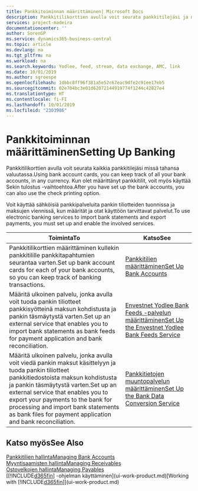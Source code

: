 ```yaml
---
title: Pankkitoiminnan määrittäminen| Microsoft Docs
description: Pankkitilikorttien avulla voit seurata pankkitilejäsi ja määrittää pankkisyötteitä, kuten Yodleen, tietojen vaihtoa varten.
services: project-madeira
documentationcenter: ''
author: SorenGP
ms.service: dynamics365-business-central
ms.topic: article
ms.devlang: na
ms.tgt_pltfrm: na
ms.workload: na
ms.search.keywords: Yodlee, feed, stream, data exchange, AMC, link
ms.date: 10/01/2019
ms.author: sgroespe
ms.openlocfilehash: 1dbbc8ff96f381a5e52c67eac9dfe2c91ee17eb5
ms.sourcegitcommit: 02e704bc3e01d62072144919774f1244c42827e4
ms.translationtype: HT
ms.contentlocale: fi-FI
ms.lasthandoff: 10/01/2019
ms.locfileid: "2303986"
---
```

# <a name="setting-up-banking"></a><span data-ttu-id="83fa7-103">Pankkitoiminnan määrittäminen</span><span class="sxs-lookup"><span data-stu-id="83fa7-103">Setting Up Banking</span></span>
<span data-ttu-id="83fa7-104">Pankkitilikorttien avulla voit seurata kaikkia pankkitilejäsi missä tahansa valuutassa.</span><span class="sxs-lookup"><span data-stu-id="83fa7-104">Using bank account cards, you can keep track of all your bank accounts, in any currency.</span></span> <span data-ttu-id="83fa7-105">Kun olet määrittänyt pankkitilit, voit myös käyttää Sekin tulostus -vaihtoehtoa.</span><span class="sxs-lookup"><span data-stu-id="83fa7-105">After you have set up the bank accounts, you can also use the check printing option.</span></span>

<span data-ttu-id="83fa7-106">Voit käyttää sähköisiä pankkipalveluita pankin tiliotteiden tuonnissa ja maksujen viennissä, kun määrität ja otat käyttöön tarvittavat palvelut.</span><span class="sxs-lookup"><span data-stu-id="83fa7-106">To use electronic banking services to import bank statements and  export payments, you must set up and enable the involved services.</span></span>

| <span data-ttu-id="83fa7-107">Toiminta</span><span class="sxs-lookup"><span data-stu-id="83fa7-107">To</span></span> | <span data-ttu-id="83fa7-108">Katso</span><span class="sxs-lookup"><span data-stu-id="83fa7-108">See</span></span> |
| --- | --- |
| <span data-ttu-id="83fa7-109">Pankkitilikorttien määrittäminen kullekin pankkitilille pankkitapahtumien seurantaa varten.</span><span class="sxs-lookup"><span data-stu-id="83fa7-109">Set up bank account cards for each of your bank accounts, so you can keep track of banking transactions.</span></span> |[<span data-ttu-id="83fa7-110">Pankkitilien määrittäminen</span><span class="sxs-lookup"><span data-stu-id="83fa7-110">Set Up Bank Accounts</span></span>](bank-how-setup-bank-accounts.md) |
| <span data-ttu-id="83fa7-111">Määritä ulkoinen palvelu, jonka avulla voit tuoda pankin tiliotteet pankkisyötteinä maksun kohdistusta ja pankin täsmäytystä varten.</span><span class="sxs-lookup"><span data-stu-id="83fa7-111">Set up an external service that enables you to import bank statements as bank feeds for payment application and bank reconciliation.</span></span> |[<span data-ttu-id="83fa7-112">Envestnet Yodlee Bank Feeds -palvelun määrittäminen</span><span class="sxs-lookup"><span data-stu-id="83fa7-112">Set Up the Envestnet Yodlee Bank Feeds Service</span></span>](bank-how-setup-bank-statement-service.md) |
| <span data-ttu-id="83fa7-113">Määritä ulkoinen palvelu, jonka avulla voit viedä pankin maksut käsittelyyn ja tuoda pankin tiliotteet pankkitiedostoista maksun kohdistusta ja pankin täsmäytystä varten.</span><span class="sxs-lookup"><span data-stu-id="83fa7-113">Set up an external service that enables you to export your payments to the bank for processing  and import bank statements as bank files for payment application and bank reconciliation.</span></span> |[<span data-ttu-id="83fa7-114">Pankkitietojen muuntopalvelun määrittäminen</span><span class="sxs-lookup"><span data-stu-id="83fa7-114">Set Up the Bank Data Conversion Service</span></span>](bank-how-setup-bank-data-conversion-service.md) |

## <a name="see-also"></a><span data-ttu-id="83fa7-115">Katso myös</span><span class="sxs-lookup"><span data-stu-id="83fa7-115">See Also</span></span>
[<span data-ttu-id="83fa7-116">Pankkitilien hallinta</span><span class="sxs-lookup"><span data-stu-id="83fa7-116">Managing Bank Accounts</span></span>](bank-manage-bank-accounts.md)  
[<span data-ttu-id="83fa7-117">Myyntisaamisten hallinta</span><span class="sxs-lookup"><span data-stu-id="83fa7-117">Managing Receivables</span></span>](receivables-manage-receivables.md)  
[<span data-ttu-id="83fa7-118">Ostovelkojen hallinta</span><span class="sxs-lookup"><span data-stu-id="83fa7-118">Managing Payables</span></span>](payables-manage-payables.md)  
<span data-ttu-id="83fa7-119">[[!INCLUDE[d365fin](includes/d365fin_md.md)] -ohjelman käyttäminen](ui-work-product.md)</span><span class="sxs-lookup"><span data-stu-id="83fa7-119">[Working with [!INCLUDE[d365fin](includes/d365fin_md.md)]](ui-work-product.md)</span></span>
